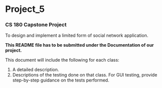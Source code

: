 # Project_5
### CS 180 Capstone Project
To design and implement a limited form of social network application. 

**This README file has to be submitted under the Documentation of our project.**

This document will include the following for each class: 
1. A detailed description.
2. Descriptions of the testing done on that class. For GUI testing, provide step-by-step guidance on the tests performed. 
